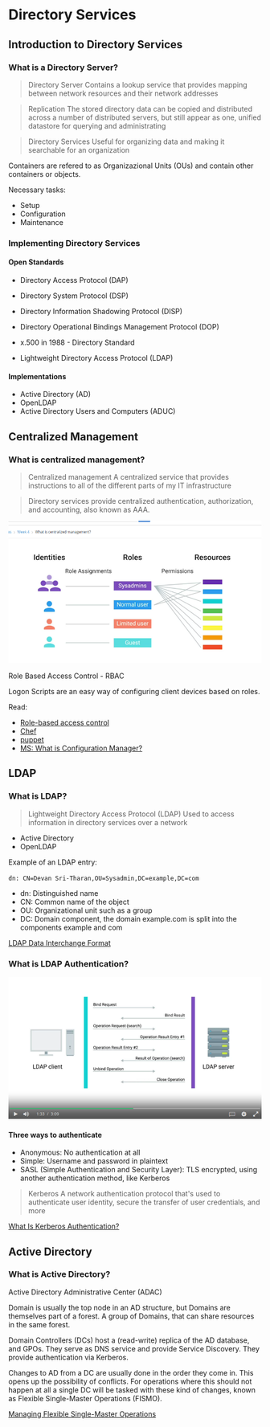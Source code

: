 # Directory Services

## Introduction to Directory Services

### What is a Directory Server?

<blockquote>
Directory Server
Contains a lookup service that provides mapping between network resources and their network addresses
</blockquote>

<blockquote>
Replication
The stored directory data can be copied and distributed across a number of distributed servers, but still appear as one, unified datastore for querying and administrating
</blockquote>

<blockquote>
Directory Services
Useful for organizing data and making it searchable for an organization
</blockquote>

Containers are refered to as Organizazional Units (OUs) and contain other containers or objects.

Necessary tasks:

- Setup
- Configuration
- Maintenance

### Implementing Directory Services

#### Open Standards

- Directory Access Protocol (DAP)
- Directory System Protocol (DSP)
- Directory Information Shadowing Protocol (DISP)
- Directory Operational Bindings Management Protocol (DOP)


- x.500 in 1988 - Directory Standard

- Lightweight Directory Access Protocol (LDAP)

#### Implementations

- Active Directory (AD)
- OpenLDAP
- Active Directory Users and Computers (ADUC)

## Centralized Management

### What is centralized management?

<blockquote>
Centralized management
A centralized service that provides instructions to all of the different parts of my IT infrastructure
</blockquote>

<blockquote>
Directory services provide centralized authentication, authorization, and accounting, also known as AAA.
</blockquote>

!["Diagram of the relationship between Identities, Roles, and Resources"](./IdentitiesRolesResources.png)

Role Based Access Control - RBAC

Logon Scripts are an easy way of configuring client devices based on roles.

Read:

- [Role-based access control](https://en.wikipedia.org/wiki/Role-based_access_control)
- [Chef](https://www.chef.io/products/chef-infra/)
- [puppet](https://puppet.com/)
- [MS: What is Configuration Manager?](https://docs.microsoft.com/en-us/configmgr/core/understand/introduction)

## LDAP

### What is LDAP?

<blockquote>
Lightweight Directory Access Protocol (LDAP)
Used to access information in directory services over a network
</blockquote>

- Active Directory
- OpenLDAP

Example of an LDAP entry:

`dn: CN=Devan Sri-Tharan,OU=Sysadmin,DC=example,DC=com`

- dn: Distinguished name
- CN: Common name of the object
- OU: Organizational unit such as a group
- DC: Domain component, the domain example.com is split into the components example and com

[LDAP Data Interchange Format](https://en.wikipedia.org/wiki/LDAP_Data_Interchange_Format)

### What is LDAP Authentication?

!["A visualization of the LDAP Authentication process"](LDAP-Authentication.png)

#### Three ways to authenticate

- Anonymous: No authentication at all
- Simple: Username and password in plaintext
- SASL (Simple Authentication and Security Layer): TLS encrypted, using another authentication method, like Kerberos

<blockquote>
Kerberos
A network authentication protocol that's used to authenticate user identity, secure the transfer of user credentials, and more
</blockquote>



[What Is Kerberos Authentication?](https://docs.microsoft.com/en-us/previous-versions/windows/it-pro/windows-server-2003/cc780469(v=ws.10)?redirectedfrom=MSDN)

## Active Directory

### What is Active Directory?

Active Directory Administrative Center (ADAC)

Domain is usually the top node in an AD structure, but Domains are themselves part of a forest. A group of Domains, that can share resources in the same forest.

Domain Controllers (DCs) host a (read-write) replica of the AD database, and GPOs. They serve as DNS service and provide Service Discovery. They provide authentication via Kerberos.

Changes to AD from a DC are usually done in the order they come in. This opens up the possibility of conflicts. For operations where this should not happen at all a single DC will be tasked with these kind of changes, known as Flexible Single-Master Operations (FISMO).

[Managing Flexible Single-Master Operations](https://docs.microsoft.com/en-us/previous-versions/windows/it-pro/windows-2000-server/cc961936(v=technet.10)?redirectedfrom=MSDN)

